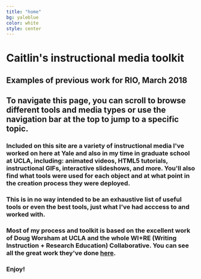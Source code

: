 ```yaml
---
title: "home"
bg: yaleblue
color: white
style: center
---
```


# Caitlin's instructional media toolkit


## Examples of previous work for RIO, March 2018

## To navigate this page, you can scroll to browse different tools and media types or use the navigation bar at the top to jump to a specific topic. 

### Included on this site are a variety of instructional media I've worked on here at Yale and also in my time in graduate school at UCLA, including: animated videos, HTML5 tutorials, instructional GIFs, interactive slideshows, and more. You'll also find what tools were used for each object and at what point in the creation process they were deployed. 

### This is in no way intended to be an exhaustive list of useful tools or even the best tools, just what I've had acccess to and worked with.

### Most of my process and toolkit is based on the excellent work of Doug Worsham at UCLA and the whole WI+RE (Writing Instruction + Research Education) Collaborative. You can see all the great work they've done [here](http://uclalibrary.github.io/research-tips).

### Enjoy!
